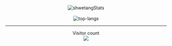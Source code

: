 <p align="center">
  <img src="https://github-readme-stats.vercel.app/api?username=auvu&theme=dark&show_icons=true&show_icons=true&theme=synthwave" alt="shwetangStats" />  
  <br />
  <br />
  <img src="https://github-readme-stats.vercel.app/api/top-langs/?username=auvu&layout=compact&theme=synthwave" alt="top-langs" />
</p>

---

<p align="center"> 
  Visitor count<br>
  <img src="https://profile-counter.glitch.me/auvu/count.svg" />
</p>
